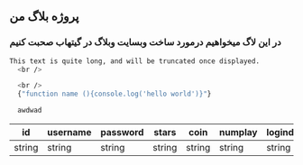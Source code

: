 <h2>
  پروژه بلاگ من
</h2>
<h3>
  در این لاگ میخواهیم درمورد ساخت وبسایت وبلاگ در گیتهاب صحبت کنیم
</h3>


 ```bash
 This text is quite long, and will be truncated once displayed.
   <br />

   <br />
   {"function name (){console.log('hello world')}"}      
```

```bash 
  awdwad
```
| id | username | password | stars | coin | numplay | logindate |
| - | - | - | - | - | - | - |
| string | string | string | string | string | string | string |
